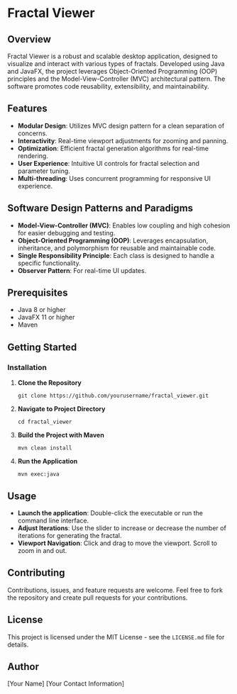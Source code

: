 # Fractal Viewer

## Overview

Fractal Viewer is a robust and scalable desktop application, designed to visualize and interact with various types of fractals. Developed using Java and JavaFX, the project leverages Object-Oriented Programming (OOP) principles and the Model-View-Controller (MVC) architectural pattern. The software promotes code reusability, extensibility, and maintainability.

## Features

- **Modular Design**: Utilizes MVC design pattern for a clean separation of concerns.
- **Interactivity**: Real-time viewport adjustments for zooming and panning.
- **Optimization**: Efficient fractal generation algorithms for real-time rendering.
- **User Experience**: Intuitive UI controls for fractal selection and parameter tuning.
- **Multi-threading**: Uses concurrent programming for responsive UI experience.
  
## Software Design Patterns and Paradigms

- **Model-View-Controller (MVC)**: Enables low coupling and high cohesion for easier debugging and testing.
- **Object-Oriented Programming (OOP)**: Leverages encapsulation, inheritance, and polymorphism for reusable and maintainable code.
- **Single Responsibility Principle**: Each class is designed to handle a specific functionality.
- **Observer Pattern**: For real-time UI updates.
  
## Prerequisites

- Java 8 or higher
- JavaFX 11 or higher
- Maven

## Getting Started

### Installation

1. **Clone the Repository**
    ```shell
    git clone https://github.com/yourusername/fractal_viewer.git
    ```

2. **Navigate to Project Directory**
    ```shell
    cd fractal_viewer
    ```

3. **Build the Project with Maven**
    ```shell
    mvn clean install
    ```

4. **Run the Application**
    ```shell
    mvn exec:java
    ```

## Usage

- **Launch the application**: Double-click the executable or run the command line interface.
- **Adjust Iterations**: Use the slider to increase or decrease the number of iterations for generating the fractal.
- **Viewport Navigation**: Click and drag to move the viewport. Scroll to zoom in and out.

## Contributing

Contributions, issues, and feature requests are welcome. Feel free to fork the repository and create pull requests for your contributions.

## License

This project is licensed under the MIT License - see the `LICENSE.md` file for details.

## Author

[Your Name]
[Your Contact Information]


